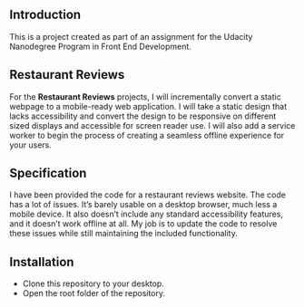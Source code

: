 ## Introduction

This is a project created as part of an assignment for the Udacity Nanodegree Program in Front End Development. 

## Restaurant Reviews

For the **Restaurant Reviews** projects, I will incrementally convert a static webpage to a mobile-ready web application. I will take a static design that lacks accessibility and convert the design to be responsive on different sized displays and accessible for screen reader use. I will also add a service worker to begin the process of creating a seamless offline experience for your users.

## Specification

I have been provided the code for a restaurant reviews website. The code has a lot of issues. It’s barely usable on a desktop browser, much less a mobile device. It also doesn’t include any standard accessibility features, and it doesn’t work offline at all. My job is to update the code to resolve these issues while still maintaining the included functionality.


## Installation


* Clone this repository to your desktop.
* Open the root folder of the repository.
